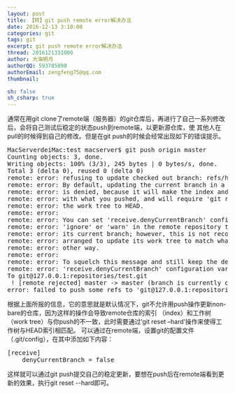 ```yaml
---
layout: post
title: 【转】git push remote error解决办法  
date: 2016-12-13 3:10:00
categories: git
tags: git
excerpt: git push remote error解决办法  
thread: 2016121331000
author: 大海明月
authorQQ: 593705098
authorEmail: zengfeng75@qq.com
thumbnail: 

sh: false
sh_csharp: true
---
```



<p>通常在用git clone了remote端（服务器）的git仓库后，再进行了自己一系列修改后，会将自己测试后稳定的状态push到remote端，以更新源仓库，使 其他人在pull的时候得到自己的修改。但是在git push的时候会经常出现如下的错误提示。</p>

<pre>
MacServerdeiMac:test macserver$ git push origin master
Counting objects: 3, done.
Writing objects: 100% (3/3), 245 bytes | 0 bytes/s, done.
Total 3 (delta 0), reused 0 (delta 0)
remote: error: refusing to update checked out branch: refs/heads/master
remote: error: By default, updating the current branch in a non-bare repository
remote: error: is denied, because it will make the index and work tree inconsistent
remote: error: with what you pushed, and will require 'git reset --hard' to match
remote: error: the work tree to HEAD.
remote: error: 
remote: error: You can set 'receive.denyCurrentBranch' configuration variable to
remote: error: 'ignore' or 'warn' in the remote repository to allow pushing into
remote: error: its current branch; however, this is not recommended unless you
remote: error: arranged to update its work tree to match what you pushed in some
remote: error: other way.
remote: error: 
remote: error: To squelch this message and still keep the default behaviour, set
remote: error: 'receive.denyCurrentBranch' configuration variable to 'refuse'.
To git@127.0.0.1:repositories/test.git
 ! [remote rejected] master -> master (branch is currently checked out)
error: failed to push some refs to 'git@127.0.0.1:repositories/test.git'
</pre>

<p></p>
<p>根据上面所报的信息，它的意思就是默认情况下，git不允许用push操作更新non-bare的仓库，因为这样的操作会导致remote仓库的索引 （index）和工作树（work tree）与你push的不一致，此时需要通过‘git reset –hard’操作来使得工作树与HEAD索引相匹配。 可以通过在remote端，设置git的配置文件（.git/config），在其中添加如下内容： </p>


<pre>
[receive]
	denyCurrentBranch = false
</pre>

<p></p>
<p>这样就可以通过git push提交自己的稳定更新，要想在push后在remote端看到更新的效果，执行git reset --hard即可。</p>
